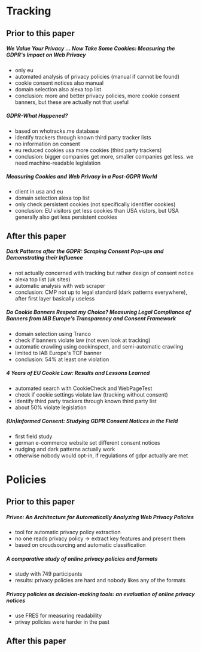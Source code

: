 # Tracking

## Prior to this paper

##### We Value Your Privacy ... Now Take Some Cookies: Measuring the GDPR's Impact on Web Privacy

- only eu
- automated analysis of privacy policies (manual if cannot be found)
- cookie consent notices also manual
- domain selection also alexa top list
- conclusion: more and better privacy policies, more cookie consent banners, but these are actually not that useful

##### GDPR-What Happened?

- based on whotracks.me database
- identify trackers through known third party tracker lists
- no information on consent
- eu reduced cookies usa more cookies (third party trackers)
- conclusion: bigger companies get more, smaller companies get less. we need machine-readable legislation

##### Measuring Cookies and Web Privacy in a Post-GDPR World

- client in usa and eu
- domain selection alexa top list
- only check persistent cookies (not specifically identifier cookies)
- conclusion: EU visitors get less cookies than USA vistors, but USA generally also get less persistent cookies

## After this paper

##### Dark Patterns after the GDPR: Scraping Consent Pop-ups and Demonstrating their Influence

- not actually concerned with tracking but rather design of consent notice
- alexa top list (uk sites)
- automatic analysis with web scraper
- conclusion: CMP not up to legal standard (dark patterns everywhere), after first layer basically useless

##### Do Cookie Banners Respect my Choice? Measuring Legal Compliance of Banners from IAB Europe’s Transparency and Consent Framework

- domain selection using Tranco
- check if banners violate law (not even look at tracking)
- automatic crawling using cookinspect, and semi-automatic crawling
- limited to IAB Europe's TCF banner
- conclusion: 54% at least one violation

##### 4 Years of EU Cookie Law: Results and Lessons Learned

- automated search with CookieCheck and WebPageTest
- check if cookie settings violate law (tracking without consent)
- identify third party trackers through known third party list
- about 50% violate legislation

##### (Un)informed Consent: Studying GDPR Consent Notices in the Field

- first field study
- german e-commerce website set different consent notices
- nudging and dark patterns actually work
- otherwise nobody would opt-in, if regulations of gdpr actually are met

# Policies

## Prior to this paper

##### Privee: An Architecture for Automatically Analyzing Web Privacy Policies

- tool for automatic privacy policy extraction
- no one reads privacy policy -> extract key features and present them
- based on croudsourcing and automatic classification

##### A comparative study of online privacy policies and formats

- study with 749 participants
- results: privacy policies are hard and nobody likes any of the formats

##### Privacy policies as decision-making tools: an evaluation of online privacy notices

- use FRES for measuring readability
- privay policies were harder in the past

## After this paper

